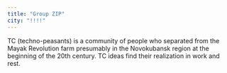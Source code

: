 ```yaml
---
title: "Group ZIP"
city: "!!!!"
---
```


TC (techno-peasants) is a community of people who separated from the Mayak Revolution farm presumably in the Novokubansk region at the beginning of the 20th century. TC ideas find their realization in work and rest.
